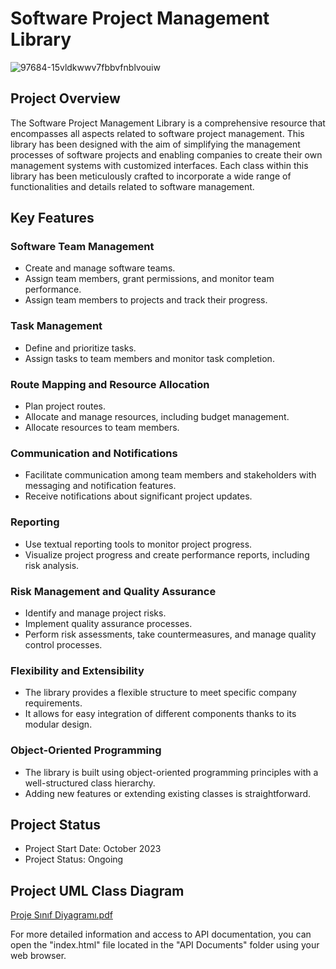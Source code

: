 # Software Project Management Library

![97684-15vldkwwv7fbbvfnblvouiw](https://github.com/erdemserhat/SoftwareProjectManagmentEngine/assets/116950260/77f68863-322a-4e42-b4e8-307d8364547b)



## Project Overview

The Software Project Management Library is a comprehensive resource that encompasses all aspects related to software project management. This library has been designed with the aim of simplifying the management processes of software projects and enabling companies to create their own management systems with customized interfaces. Each class within this library has been meticulously crafted to incorporate a wide range of functionalities and details related to software management.

## Key Features

### Software Team Management
- Create and manage software teams.
- Assign team members, grant permissions, and monitor team performance.
- Assign team members to projects and track their progress.

### Task Management
- Define and prioritize tasks.
- Assign tasks to team members and monitor task completion.

### Route Mapping and Resource Allocation
- Plan project routes.
- Allocate and manage resources, including budget management.
- Allocate resources to team members.

### Communication and Notifications
- Facilitate communication among team members and stakeholders with messaging and notification features.
- Receive notifications about significant project updates.

### Reporting
- Use textual reporting tools to monitor project progress.
- Visualize project progress and create performance reports, including risk analysis.

### Risk Management and Quality Assurance
- Identify and manage project risks.
- Implement quality assurance processes.
- Perform risk assessments, take countermeasures, and manage quality control processes.

### Flexibility and Extensibility
- The library provides a flexible structure to meet specific company requirements.
- It allows for easy integration of different components thanks to its modular design.

### Object-Oriented Programming
- The library is built using object-oriented programming principles with a well-structured class hierarchy.
- Adding new features or extending existing classes is straightforward.

## Project Status

- Project Start Date: October 2023
- Project Status: Ongoing

## Project UML Class Diagram
[Proje Sınıf Diyagramı.pdf](https://github.com/erdemserhat/SoftwareProjectManagmentEngine/files/13268205/Proje.Sinif.Diyagrami.pdf)



For more detailed information and access to API documentation, you can open the "index.html" file located in the "API Documents" folder using your web browser.


